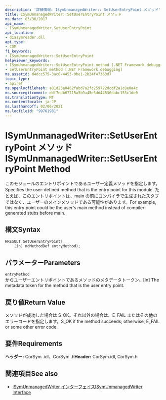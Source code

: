 ```yaml
---
description: '詳細情報: ISymUnmanagedWriter:: SetUserEntryPoint メソッド'
title: ISymUnmanagedWriter::SetUserEntryPoint メソッド
ms.date: 03/30/2017
api_name:
- ISymUnmanagedWriter.SetUserEntryPoint
api_location:
- diasymreader.dll
api_type:
- COM
f1_keywords:
- ISymUnmanagedWriter::SetUserEntryPoint
helpviewer_keywords:
- ISymUnmanagedWriter::SetUserEntryPoint method [.NET Framework debugging]
- SetUserEntryPoint method [.NET Framework debugging]
ms.assetid: d4dcc575-3ac8-4453-9be1-2b24f47363d7
topic_type:
- apiref
ms.openlocfilehash: a01d23a0462fabd7a2fc259722dcdf2a1c8e0a4c
ms.sourcegitcommit: ddf7edb67715a5b9a45e3dd44536dabc153c1de0
ms.translationtype: MT
ms.contentlocale: ja-JP
ms.lasthandoff: 02/06/2021
ms.locfileid: "99761981"
---
```

# <a name="isymunmanagedwritersetuserentrypoint-method"></a><span data-ttu-id="8544f-103">ISymUnmanagedWriter::SetUserEntryPoint メソッド</span><span class="sxs-lookup"><span data-stu-id="8544f-103">ISymUnmanagedWriter::SetUserEntryPoint Method</span></span>

<span data-ttu-id="8544f-104">このモジュールのエントリポイントであるユーザー定義メソッドを指定します。</span><span class="sxs-lookup"><span data-stu-id="8544f-104">Specifies the user-defined method that is the entry point for this module.</span></span> <span data-ttu-id="8544f-105">たとえば、このエントリポイントは、main の前にコンパイラで生成されたスタブではなく、ユーザーのメインメソッドである可能性があります。</span><span class="sxs-lookup"><span data-stu-id="8544f-105">For example, this entry point could be the user's main method instead of compiler-generated stubs before main.</span></span>  
  
## <a name="syntax"></a><span data-ttu-id="8544f-106">構文</span><span class="sxs-lookup"><span data-stu-id="8544f-106">Syntax</span></span>  
  
```cpp  
HRESULT SetUserEntryPoint(  
    [in] mdMethodDef entryMethod);  
```  
  
## <a name="parameters"></a><span data-ttu-id="8544f-107">パラメーター</span><span class="sxs-lookup"><span data-stu-id="8544f-107">Parameters</span></span>  

 `entryMethod`  
 <span data-ttu-id="8544f-108">からユーザーエントリポイントであるメソッドのメタデータトークン。</span><span class="sxs-lookup"><span data-stu-id="8544f-108">[in] The metadata token for the method that is the user entry point.</span></span>  
  
## <a name="return-value"></a><span data-ttu-id="8544f-109">戻り値</span><span class="sxs-lookup"><span data-stu-id="8544f-109">Return Value</span></span>  

 <span data-ttu-id="8544f-110">メソッドが成功した場合は S_OK。それ以外の場合は、E_FAIL またはその他のエラーコードを指定します。</span><span class="sxs-lookup"><span data-stu-id="8544f-110">S_OK if the method succeeds; otherwise, E_FAIL or some other error code.</span></span>  
  
## <a name="requirements"></a><span data-ttu-id="8544f-111">要件</span><span class="sxs-lookup"><span data-stu-id="8544f-111">Requirements</span></span>  

 <span data-ttu-id="8544f-112">**ヘッダー:** CorSym .idl、CorSym .h</span><span class="sxs-lookup"><span data-stu-id="8544f-112">**Header:** CorSym.idl, CorSym.h</span></span>  
  
## <a name="see-also"></a><span data-ttu-id="8544f-113">関連項目</span><span class="sxs-lookup"><span data-stu-id="8544f-113">See also</span></span>

- [<span data-ttu-id="8544f-114">ISymUnmanagedWriter インターフェイス</span><span class="sxs-lookup"><span data-stu-id="8544f-114">ISymUnmanagedWriter Interface</span></span>](isymunmanagedwriter-interface.md)
